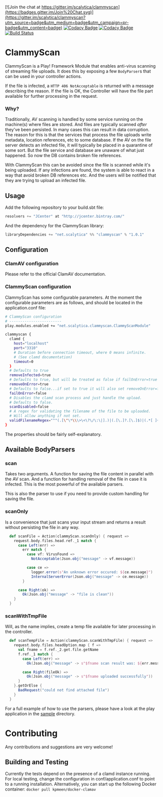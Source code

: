 [![Join the chat at https://gitter.im/scalytica/clammyscan](https://badges.gitter.im/Join%20Chat.svg)](https://gitter.im/scalytica/clammyscan?utm_source=badge&utm_medium=badge&utm_campaign=pr-badge&utm_content=badge) [![Codacy Badge](https://api.codacy.com/project/badge/grade/4a510cbec8f04bccb849793b5b1c981a)](https://www.codacy.com/app/kp/clammyscan) [![Codacy Badge](https://api.codacy.com/project/badge/coverage/4a510cbec8f04bccb849793b5b1c981a)](https://www.codacy.com/app/kp/clammyscan) [![Build Status](https://api.shippable.com/projects/54971a6ad46935d5fbc0c29f/badge?branch=master)](https://app.shippable.com/projects/54971a6ad46935d5fbc0c29f)

# ClammyScan

ClammyScan is a Play! Framework Module that enables anti-virus scanning of streaming file uploads. It does this by exposing a few `BodyParser`s that can be used in your controller actions.

If the file is infected, a `HTTP 406 NotAcceptable` is returned with a message describing the reason. If the file is OK, the Controller will have the file part available for further processing in the request.

### Why?
Traditionally, AV scanning is handled by some service running on the machine(s) where files are stored. And files are typically scanned _after_ they've been persisted. In many cases this can result in data corruption. The reason for this is that the services that process the file uploads write metadata, location references, etc to some database. If the AV on the file server detects an infected file, it will typically be placed in a quarantine of some sort. But the file service and database are unaware of what just happened. So now the DB contains broken file references. 

With ClammyScan this can be avoided since the file is scanned while it's being uploaded. If any infections are found, the system is able to react in a way that avoid broken DB references etc. And the users will be notified that they are trying to upload an infected file.


## Usage

Add the following repository to your build.sbt file:

```scala
resolvers += "JCenter" at "http://jcenter.bintray.com/"
```
And the dependency for the ClammyScan library:

```scala
libraryDependencies += "net.scalytica" %% "clammyscan" % "1.0.1"
```

## Configuration

### ClamAV configuration
Please refer to the official ClamAV documentation.

### ClammyScan configuration
ClammyScan has some configurable parameters. At the moment the configurable parameters are as follows, and should be located in the application.conf file:

```bash
# ClammyScan configuration
# ------------------------
play.modules.enabled += "net.scalytica.clammyscan.ClammyScanModule"

clammyscan {
  clamd {
    host="localhost"
    port="3310"
    # Duration before connection timeout, where 0 means infinite.
    # (See clamd documentation)
    timeout=0
  }
  # Defaults to true
  removeInfected=true
  # Defaults to true, but will be treated as false if failOnError=true
  removeOnError=true
  # Defaults to false...if set to true it will also set removeOnError=false
  failOnError=false
  # Disables the clamd scan process and just handle the upload.
  # Defaults to false.
  scanDisabled=false
  # A regex for validating the filename of the file to be uploaded.
  # Will allow anything if not set.
  validFilenameRegex="""(.[\"\*\\\>\<\?\/\:\|].)|(.[\.]?.[\.]$)|(.*[ ]+$)"""
}
```

The properties should be fairly self-explanatory.

## Available BodyParsers

### scan

Takes two arguments. A function for saving the file content in parallel with the AV scan. And a function for handling removal of the file in case it is infected. This is the most powerful of the available parsers.

This is also the parser to use if you need to provide custom handling for saving the file.

### scanOnly
Is a convenience that just scans your input stream and returns a result without persisting the file in any way.

```scala
  def scanFile = Action(clammyScan.scanOnly) { request =>
    request.body.files.head.ref._1 match {
      case Left(err) =>
        err match {
          case vf: VirusFound =>
            NotAcceptable(Json.obj("message" -> vf.message))

          case ce =>
            logger.error(s"An unknown error occured: ${ce.message}")
            InternalServerError(Json.obj("message" -> ce.message))
        }

      case Right(ok) =>
        Ok(Json.obj("message" -> "file is clean"))
    }
  }
```

### scanWithTmpFile

Will, as the name implies, create a temp file available for later processing in the controller.

```scala
  def scanTempFile = Action(clammyScan.scanWithTmpFile) { request =>
    request.body.files.headOption.map { f =>
      val fname = f.ref._2.get.file.getName
      f.ref._1 match {
        case Left(err) =>
          Ok(Json.obj("message" -> s"$fname scan result was: ${err.message}"))

        case Right(fileOk) =>
          Ok(Json.obj("message" -> s"$fname uploaded successfully"))
      }
    }.getOrElse {
      BadRequest("could not find attached file")
    }
  }
```



For a full example of how to use the parsers, please have a look at the play application in the [sample](sample) directory.


# Contributing

Any contributions and suggestions are very welcome!

## Building and Testing

Currently the tests depend on the presence of a clamd instance running. For local testing, change the configuration in conf/application.conf to point to a running installation. Alternatively, you can start up the following Docker container: `docker pull kpmeen/docker-clamav`
